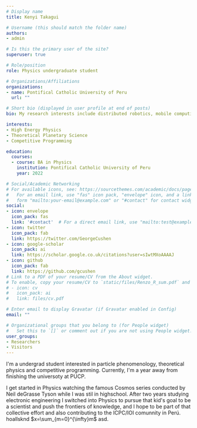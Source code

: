 ```yaml
---
# Display name
title: Kenyi Takagui

# Username (this should match the folder name)
authors:
- admin

# Is this the primary user of the site?
superuser: true

# Role/position
role: Physics undergraduate student 

# Organizations/Affiliations
organizations:
- name: Pontifical Catholic University of Peru
  url: ""

# Short bio (displayed in user profile at end of posts)
bio: My research interests include distributed robotics, mobile computing and programmable matter.

interests:
- High Energy Physics 
- Theoretical Planetary Science
- Competitive Programming

education:
  courses:
  - course: BA in Physics
    institution: Pontifical Catholic University of Peru
    year: 2022

# Social/Academic Networking
# For available icons, see: https://sourcethemes.com/academic/docs/page-builder/#icons
#   For an email link, use "fas" icon pack, "envelope" icon, and a link in the
#   form "mailto:your-email@example.com" or "#contact" for contact widget.
social:
- icon: envelope
  icon_pack: fas
  link: '#contact'  # For a direct email link, use "mailto:test@example.org".
- icon: twitter
  icon_pack: fab
  link: https://twitter.com/GeorgeCushen
- icon: google-scholar
  icon_pack: ai
  link: https://scholar.google.co.uk/citations?user=sIwtMXoAAAAJ
- icon: github
  icon_pack: fab
  link: https://github.com/gcushen
# Link to a PDF of your resume/CV from the About widget.
# To enable, copy your resume/CV to `static/files/Renzo_R_sum.pdf` and uncomment the lines below.
# - icon: cv
#   icon_pack: ai
#   link: files/cv.pdf

# Enter email to display Gravatar (if Gravatar enabled in Config)
email: ""

# Organizational groups that you belong to (for People widget)
#   Set this to `[]` or comment out if you are not using People widget.
user_groups:
- Researchers
- Visitors
---
```

I'm a undergrad student interested in particle phenomenology, theoretical physics and competitive programming. Currently, I'm a year away from finishing the universoty at PUCP.

I get started in Physics watching the famous Cosmos series conducted by Neil deGrasse Tyson while I was stil in highschool. After two years studying electronic engineering I switched into Physics to pursue that kid's goal to be a scientist and push the frontiers of knowledge, and I hope to be part of that collective effort and also contributing to the ICPC/IOI comunnity in Perú. hoallsknd $x=\sum_{m=0}^{\infty}m$ asd.
